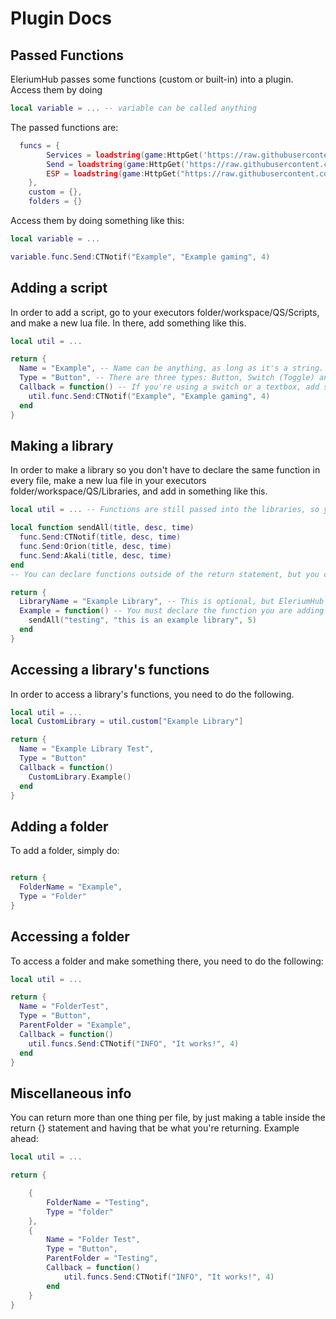 # Plugin Docs

## Passed Functions

EleriumHub passes some functions (custom or built-in) into a plugin. Access them by doing 
```lua
local variable = ... -- variable can be called anything
```
The passed functions are:
```lua
  funcs = {
		Services = loadstring(game:HttpGet('https://raw.githubusercontent.com/fheahdythdr/FloppaMods/main/Utilities/Services.lua'))(),
		Send = loadstring(game:HttpGet('https://raw.githubusercontent.com/fheahdythdr/FloppaMods/main/Utilities/Notifications.lua'))():Init(),
		ESP = loadstring(game:HttpGet("https://raw.githubusercontent.com/SerinUtilities/Kiriot-ESP-Library/main/main.lua"))()
	}, 
	custom = {},
	folders = {}
```
Access them by doing something like this:
```lua
local variable = ...

variable.func.Send:CTNotif("Example", "Example gaming", 4)
```

## Adding a script

In order to add a script, go to your executors folder/workspace/QS/Scripts, and make a new lua file. In there, add something like this.
```lua
local util = ...

return {
  Name = "Example", -- Name can be anything, as long as it's a string.
  Type = "Button", -- There are three types: Button, Switch (Toggle) and Textbox.
  Callback = function() -- If you're using a switch or a textbox, add something between the () to declare it as a parameter.
    util.func.Send:CTNotif("Example", "Example gaming", 4)
  end
}
```

## Making a library

In order to make a library so you don't have to declare the same function in every file, make a new lua file in your executors folder/workspace/QS/Libraries, and add in something like this.
```lua
local util = ... -- Functions are still passed into the libraries, so you can use functions from other libraries.

local function sendAll(title, desc, time)
  func.Send:CTNotif(title, desc, time)
  func.Send:Orion(title, desc, time)
  func.Send:Akali(title, desc, time)
end
-- You can declare functions outside of the return statement, but you cannot return a function directly.

return {
  LibraryName = "Example Library", -- This is optional, but EleriumHub will use the filename if this isn't provided.
  Example = function() -- You must declare the function you are adding in the table you return.
    sendAll("testing", "this is an example library", 5)
  end
}
```

## Accessing a library's functions

In order to access a library's functions, you need to do the following.
```lua
local util = ...
local CustomLibrary = util.custom["Example Library"]

return {
  Name = "Example Library Test",
  Type = "Button"
  Callback = function()
    CustomLibrary.Example()
  end
}
```

## Adding a folder

To add a folder, simply do:

```lua

return {
  FolderName = "Example",
  Type = "Folder"
}

```

## Accessing a folder

To access a folder and make something there, you need to do the following:

```lua
local util = ...

return {
  Name = "FolderTest",
  Type = "Button",
  ParentFolder = "Example",
  Callback = function()
    util.funcs.Send:CTNotif("INFO", "It works!", 4)
  end
}
```

## Miscellaneous info

You can return more than one thing per file, by just making a table inside the return {} statement and having that be what you're returning. Example ahead:

```lua
local util = ...

return {

    {
        FolderName = "Testing",
        Type = "folder"
    },
    {
        Name = "Folder Test",
        Type = "Button",
        ParentFolder = "Testing",
        Callback = function()
            util.funcs.Send:CTNotif("INFO", "It works!", 4)
        end
    }
}
```
